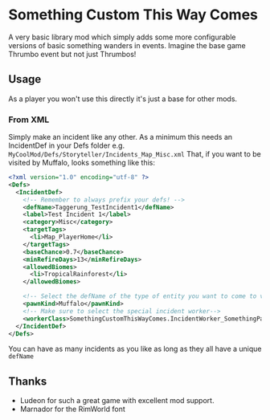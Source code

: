 # Something Custom This Way Comes

A very basic library mod which simply adds some more configurable versions of basic something wanders in events.
Imagine the base game Thrumbo event but not just Thrumbos!

## Usage
As a player you won't use this directly it's just a base for other mods.

### From XML
Simply make an incident like any other. As a minimum this needs an IncidentDef in your Defs folder e.g. `MyCoolMod/Defs/Storyteller/Incidents_Map_Misc.xml`
That, if you want to be visited by Muffalo, looks something like this:

```xml
<?xml version="1.0" encoding="utf-8" ?>
<Defs>
  <IncidentDef>
    <!-- Remember to always prefix your defs! -->
    <defName>Taggerung_TestIncident1</defName>
    <label>Test Incident 1</label>
    <category>Misc</category>
    <targetTags>
      <li>Map_PlayerHome</li>
    </targetTags>
    <baseChance>0.7</baseChance>
    <minRefireDays>13</minRefireDays>
    <allowedBiomes>
      <li>TropicalRainforest</li>
    </allowedBiomes>

    <!-- Select the defName of the type of entity you want to come to visit -->
	<pawnKind>Muffalo</pawnKind>
    <!-- Make sure to select the special incident worker-->
    <workerClass>SomethingCustomThisWayComes.IncidentWorker_SomethingPasses</workerClass>
  </IncidentDef>
</Defs>
```

You can have as many incidents as you like as long as they all have a unique `defName`

## Thanks
* Ludeon for such a great game with excellent mod support.
* Marnador for the RimWorld font
